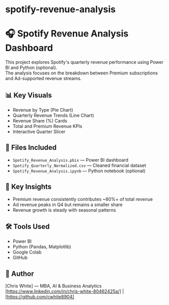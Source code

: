 # spotify-revenue-analysis
# 🎧 Spotify Revenue Analysis Dashboard

This project explores Spotify's quarterly revenue performance using Power BI and Python (optional).  
The analysis focuses on the breakdown between Premium subscriptions and Ad-supported revenue streams.

## 📊 Key Visuals
- Revenue by Type (Pie Chart)
- Quarterly Revenue Trends (Line Chart)
- Revenue Share (%) Cards
- Total and Premium Revenue KPIs
- Interactive Quarter Slicer

## 📁 Files Included
- `Spotify_Revenue_Analysis.pbix` — Power BI dashboard
- `Spotify_Quarterly_Normalized.csv` — Cleaned financial dataset
- `Spotify_Revenue_Analysis.ipynb` — Python notebook (optional)

## 🧠 Key Insights
- Premium revenue consistently contributes ~80%+ of total revenue
- Ad revenue peaks in Q4 but remains a smaller share
- Revenue growth is steady with seasonal patterns

## 🛠 Tools Used
- Power BI
- Python (Pandas, Matplotlib)
- Google Colab
- GitHub

## 📌 Author
[Chris White] — MBA, AI & Business Analytics  
[https://www.linkedin.com/in/chris-white-80462425a/] | [https://github.com/cwhite8904]

